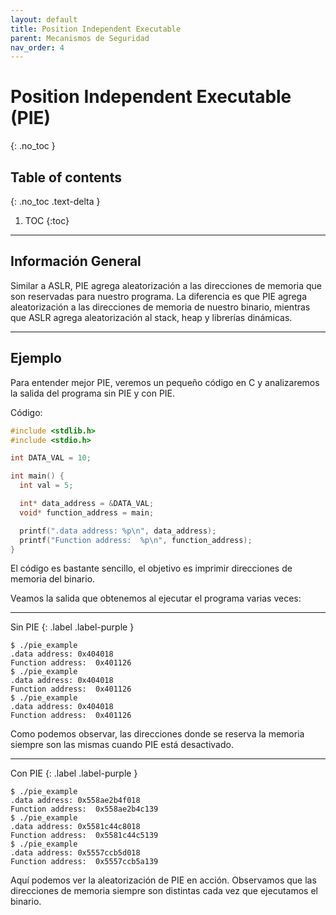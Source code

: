 ```yaml
---
layout: default
title: Position Independent Executable
parent: Mecanismos de Seguridad
nav_order: 4
---
```


# Position Independent Executable (PIE)
{: .no_toc }

## Table of contents
{: .no_toc .text-delta }

1. TOC
{:toc}

---

## Información General

Similar a ASLR, PIE agrega aleatorización a las direcciones de memoria
que son reservadas para nuestro programa. La diferencia es que PIE agrega
aleatorización a las direcciones de memoria de nuestro binario, mientras
que ASLR agrega aleatorización al stack, heap y librerías dinámicas.

---

## Ejemplo

Para entender mejor PIE, veremos un pequeño código en C y analizaremos
la salida del programa sin PIE y con PIE.

Código:

```c
#include <stdlib.h>
#include <stdio.h>

int DATA_VAL = 10;

int main() {
  int val = 5;

  int* data_address = &DATA_VAL;
  void* function_address = main;

  printf(".data address: %p\n", data_address);
  printf("Function address:  %p\n", function_address);
}
```

El código es bastante sencillo, el objetivo es imprimir direcciones de
memoria del binario.

Veamos la salida que obtenemos al ejecutar el programa varias veces:

---

Sin PIE
{: .label .label-purple }

```
$ ./pie_example
.data address: 0x404018
Function address:  0x401126
$ ./pie_example
.data address: 0x404018
Function address:  0x401126
$ ./pie_example
.data address: 0x404018
Function address:  0x401126
```

Como podemos observar, las direcciones donde se reserva la memoria siempre
son las mismas cuando PIE está desactivado.

---

Con PIE
{: .label .label-purple }

```
$ ./pie_example
.data address: 0x558ae2b4f018
Function address:  0x558ae2b4c139
$ ./pie_example
.data address: 0x5581c44c8018
Function address:  0x5581c44c5139
$ ./pie_example
.data address: 0x5557ccb5d018
Function address:  0x5557ccb5a139
```

Aquí podemos ver la aleatorización de PIE en acción. Observamos que las
direcciones de memoria siempre son distintas cada vez que ejecutamos el
binario.
